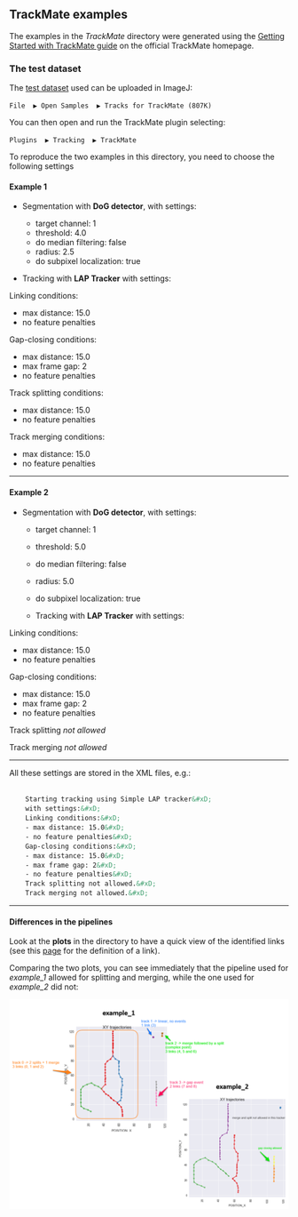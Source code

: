 ## TrackMate examples

The examples in the *TrackMate* directory were generated using the [Getting Started with TrackMate guide](http://imagej.net/Getting_started_with_TrackMate) on the official TrackMate homepage.

### The test dataset
The [test dataset](http://imagej.net/Getting_started_with_TrackMate#The_test_image) used can be uploaded in ImageJ:

`File  ▶ Open Samples  ▶ Tracks for TrackMate (807K)`

You can then open and run the TrackMate plugin selecting:

`Plugins  ▶ Tracking  ▶ TrackMate `

To reproduce the two examples in this directory, you need to choose the following settings

#### Example 1

- Segmentation with **DoG detector**,  with settings:
  - target channel: 1
  - threshold: 4.0
  - do median filtering: false
  - radius: 2.5
  - do subpixel localization: true


- Tracking with **LAP Tracker** with settings:

Linking conditions:
  - max distance: 15.0
  - no feature penalties


 Gap-closing conditions:
 - max distance: 15.0
 - max frame gap: 2
 - no feature penalties

Track splitting conditions:
 - max distance: 15.0
 - no feature penalties

Track merging conditions:
 - max distance: 15.0
 - no feature penalties

------------

#### Example 2

- Segmentation with **DoG detector**,  with settings:
  - target channel: 1
  - threshold: 5.0
  - do median filtering: false
  - radius: 5.0
  - do subpixel localization: true


  - Tracking with **LAP Tracker** with settings:

Linking conditions:
  - max distance: 15.0
  - no feature penalties

 Gap-closing conditions:
 - max distance: 15.0
 - max frame gap: 2
 - no feature penalties

Track splitting *not allowed*

Track merging *not allowed*


------------

All these settings are stored in the XML files, e.g.:

```xml

	Starting tracking using Simple LAP tracker&#xD;
	with settings:&#xD;
  	Linking conditions:&#xD;
    - max distance: 15.0&#xD;
    - no feature penalties&#xD;
	Gap-closing conditions:&#xD;
    - max distance: 15.0&#xD;
    - max frame gap: 2&#xD;
    - no feature penalties&#xD;
	Track splitting not allowed.&#xD;
	Track merging not allowed.&#xD;
  ```
------------


#### Differences in the pipelines
Look at the **plots** in the directory to have a quick view of the identified links (see this [page](https://cellmigstandorg.github.io/Tracks/) for the definition of a link).

Comparing the two plots, you can see immediately that the pipeline used for  *example_1* allowed for splitting and merging, while the one used for *example_2* did not:


![comparison](comparison_pipelines.png)

